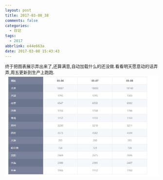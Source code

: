 ```yaml
---
layout: post
title: 2017-03-08_38
comments: false
categories:
  - 日记
tags:
  - 2017
abbrlink: e44e663a
date: 2017-03-08 15:43:43
---
```


  终于把图表展示弄出来了,还算满意,自动加载什么的还没做.看看明天愿意动的话弄弄,周五更新到生产上跑跑.
  ![](/assets/img/2017/20170308154209.jpg)

